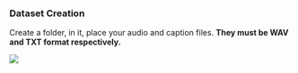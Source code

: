 ### Dataset Creation

Create a folder, in it, place your audio and caption files. **They must be WAV and TXT format respectively.**

![](https://i.imgur.com/AlDlqBI.png)
